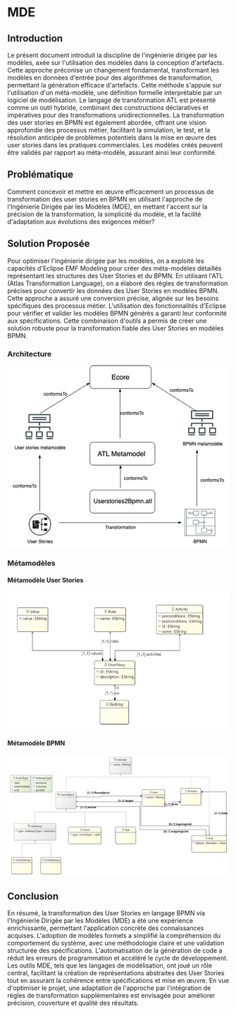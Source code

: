 # MDE
## Introduction
Le présent document introduit la discipline de l'ingénierie dirigée par les modèles, axée sur l'utilisation des modèles dans la conception d'artefacts. Cette approche préconise un changement fondamental, transformant les modèles en données d'entrée pour des algorithmes de transformation, permettant la génération efficace d'artefacts. Cette méthode s'appuie sur l'utilisation d'un méta-modèle, une définition formelle interprétable par un logiciel de modélisation. Le langage de transformation ATL est présenté comme un outil hybride, combinant des constructions déclaratives et impératives pour des transformations unidirectionnelles. La transformation des user stories en BPMN est également abordée, offrant une vision approfondie des processus métier, facilitant la simulation, le test, et la résolution anticipée de problèmes potentiels dans la mise en œuvre des user stories dans les pratiques commerciales. Les modèles créés peuvent être validés par rapport au méta-modèle, assurant ainsi leur conformité.

## Problématique
Comment concevoir et mettre en œuvre efficacement un processus de transformation des user stories en BPMN en utilisant l'approche de l'Ingénierie Dirigée par les Modèles (MDE), en mettant l'accent sur la précision de la transformation, la simplicité du modèle, et la facilité d'adaptation aux évolutions des exigences métier?

## Solution Proposée
Pour optimiser l'ingénierie dirigée par les modèles, on a exploité les capacités d'Eclipse EMF Modeling pour créer des méta-modèles détaillés représentant les structures des User Stories et du BPMN. En utilisant l'ATL (Atlas Transformation Language), on a élaboré des règles de transformation précises pour convertir les données des User Stories en modèles BPMN. Cette approche a assuré une conversion précise, alignée sur les besoins spécifiques des processus métier. L'utilisation des fonctionnalités d'Eclipse pour vérifier et valider les modèles BPMN générés a garanti leur conformité aux spécifications. Cette combinaison d'outils a permis de créer une solution robuste pour la transformation fiable des User Stories en modèles BPMN.
### Architecture
![Architecture](./metamodels/architecture-mde.drawio.png)
### Métamodèles
#### Métamodèle User Stories
![Métamodèle User Stories](./metamodels/userstory.png)
#### Métamodèle BPMN
![Métamodèle BPMN](./metamodels/bpmn.png)

## Conclusion

En résumé, la transformation des User Stories en langage BPMN via l'Ingénierie Dirigée par les Modèles (MDE) a été une expérience enrichissante, permettant l'application concrète des connaissances acquises. L'adoption de modèles formels a simplifié la compréhension du comportement du système, avec une méthodologie claire et une validation structurée des spécifications. L'automatisation de la génération de code a réduit les erreurs de programmation et accéléré le cycle de développement. Les outils MDE, tels que les langages de modélisation, ont joué un rôle central, facilitant la création de représentations abstraites des User Stories tout en assurant la cohérence entre spécifications et mise en œuvre. En vue d'optimiser le projet, une adaptation de l'approche par l'intégration de règles de transformation supplémentaires est envisagée pour améliorer précision, couverture et qualité des résultats.
